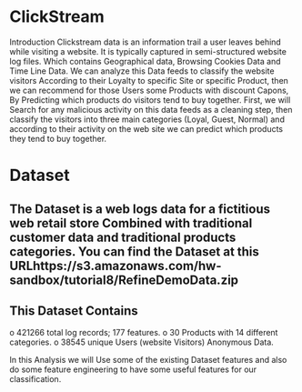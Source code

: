 # ClickStream
Introduction
Clickstream data is an information trail a user leaves behind while visiting a website. It is typically captured in semi-structured website log files. Which contains Geographical data, Browsing Cookies Data and Time Line Data.
We can analyze this Data feeds to classify the website visitors According to their Loyalty to specific Site or specific Product, then we can recommend for those Users some Products with discount Capons, By Predicting which products do visitors tend to buy together.
First, we will Search for any malicious activity on this data feeds as a cleaning step, then classify the visitors into three main categories (Loyal, Guest, Normal) and according to their activity on the web site we can predict which products they tend to buy together.

# Dataset
The Dataset is a web logs data for a fictitious web retail store Combined with traditional customer data and traditional products categories. You can find the Dataset at this URLhttps://s3.amazonaws.com/hw-sandbox/tutorial8/RefineDemoData.zip  
--------------------
This Dataset Contains 
---------------------
o	421266 total log records; 177 features. 
o	30 Products with 14 different categories.
o	38545 unique Users (website Visitors) Anonymous Data.

In this Analysis we will Use some of the existing Dataset features and also do some feature engineering to have some useful features for our classification.

